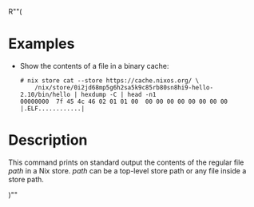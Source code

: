 R""(

# Examples

* Show the contents of a file in a binary cache:

  ```console
  # nix store cat --store https://cache.nixos.org/ \
      /nix/store/0i2jd68mp5g6h2sa5k9c85rb80sn8hi9-hello-2.10/bin/hello | hexdump -C | head -n1
  00000000  7f 45 4c 46 02 01 01 00  00 00 00 00 00 00 00 00  |.ELF............|
  ```

# Description

This command prints on standard output the contents of the regular
file *path* in a Nix store. *path* can be a top-level store path or
any file inside a store path.

)""
